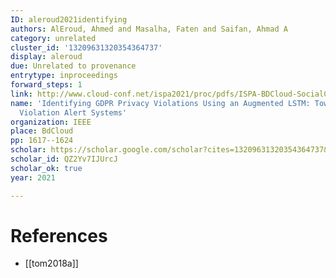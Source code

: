 ```yaml
---
ID: aleroud2021identifying
authors: AlEroud, Ahmed and Masalha, Faten and Saifan, Ahmad A
category: unrelated
cluster_id: '13209631320354364737'
display: aleroud
due: Unrelated to provenance
entrytype: inproceedings
forward_steps: 1
link: http://www.cloud-conf.net/ispa2021/proc/pdfs/ISPA-BDCloud-SocialCom-SustainCom2021-3mkuIWCJVSdKJpBYM7KEKW/264600b617/264600b617.pdf
name: 'Identifying GDPR Privacy Violations Using an Augmented LSTM: Toward an AI-based
  Violation Alert Systems'
organization: IEEE
place: BdCloud
pp: 1617--1624
scholar: https://scholar.google.com/scholar?cites=13209631320354364737&as_sdt=2005&sciodt=0,5&hl=en
scholar_id: QZ2Yv7IJUrcJ
scholar_ok: true
year: 2021

---
```


# References

- [[tom2018a]]
